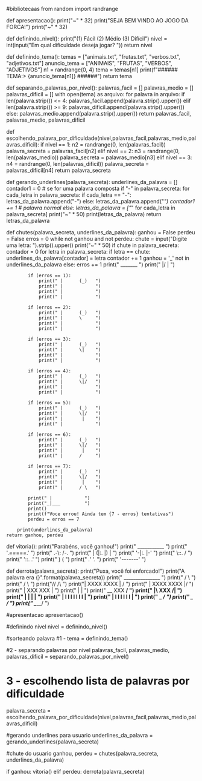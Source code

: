 #bibliotecaas
from random import randrange

def apresentacao():
    print("~" * 32)
    print("SEJA BEM VINDO AO JOGO DA FORCA!")
    print("~" * 32)

def definindo_nivel():
    print("(1) Fácil (2) Médio (3) Difícil")
    nivel = int(input("Em qual dificuldade deseja jogar? "))
    return nivel

def definindo_tema():
    temas = ["animais.txt", "frutas.txt", "verbos.txt", "adjetivos.txt"]
    anuncio_tema = ["ANIMAIS", "FRUTAS", "VERBOS", "ADJETIVOS"]
    n1 = randrange(0, 4)
    tema = temas[n1]
    print(f"###### TEMA:> {anuncio_tema[n1]} ######")
    return tema

def separando_palavras_por_nivel():
    palavras_facil = []
    palavras_medio = []
    palavras_dificil = []
    with open(tema) as arquivo:
        for palavra in arquivo:
            if len(palavra.strip()) <= 4:
                palavras_facil.append(palavra.strip().upper())
            elif len(palavra.strip()) >= 9:
                palavras_dificil.append(palavra.strip().upper())
            else:
                palavras_medio.append(palavra.strip().upper())
    return palavras_facil, palavras_medio, palavras_dificil

def escolhendo_palavra_por_dificuldade(nivel,palavras_facil,palavras_medio,palavras_dificil):
    if nivel == 1:
        n2 = randrange(0, len(palavras_facil))
        palavra_secreta = palavras_facil[n2]
    elif nivel == 2:
        n3 = randrange(0, len(palavras_medio))
        palavra_secreta = palavras_medio[n3]
    elif nivel == 3:
        n4 = randrange(0, len(palavras_dificil))
        palavra_secreta = palavras_dificil[n4]
    return palavra_secreta

def gerando_underlines(palavra_secreta):
    underlines_da_palavra = []
    contador1 = 0
    # se for uma palavra composta
    if "-" in palavra_secreta:
        for cada_letra in palavra_secreta:
            if cada_letra == "-":
                letras_da_palavra.append("-")
            else:
                letras_da_palavra.append("_")
            contador1 += 1
    # palavra normal
    else:
        letras_da_palavra = ["_" for cada_letra in palavra_secreta]
    print("~" * 50)
    print(letras_da_palavra)
    return letras_da_palavra

def chutes(palavra_secreta, underlines_da_palavra):
    ganhou = False
    perdeu = False
    erros = 0
    while not ganhou and not perdeu:
        chute = input("Digite uma letra: ").strip().upper()
        print("~" * 50)
        if chute in palavra_secreta:
            contador = 0
            for letra in palavra_secreta:
                if letra == chute:
                    underlines_da_palavra[contador] = letra
                contador += 1
            ganhou = '_' not in underlines_da_palavra
        else:
            erros += 1
            print("  _______     ")
            print(" |/      |    ")

            if (erros == 1):
                print(" |      (_)   ")
                print(" |            ")
                print(" |            ")
                print(" |            ")

            if (erros == 2):
                print(" |      (_)   ")
                print(" |      \     ")
                print(" |            ")
                print(" |            ")

            if (erros == 3):
                print(" |      (_)   ")
                print(" |      \|    ")
                print(" |            ")
                print(" |            ")

            if (erros == 4):
                print(" |      (_)   ")
                print(" |      \|/   ")
                print(" |            ")
                print(" |            ")

            if (erros == 5):
                print(" |      (_)   ")
                print(" |      \|/   ")
                print(" |       |    ")
                print(" |            ")

            if (erros == 6):
                print(" |      (_)   ")
                print(" |      \|/   ")
                print(" |       |    ")
                print(" |      /     ")

            if (erros == 7):
                print(" |      (_)   ")
                print(" |      \|/   ")
                print(" |       |    ")
                print(" |      / \   ")

            print(" |            ")
            print("_|___         ")
            print()
            print(f"Voce errou! Ainda tem {7 - erros} tentativas")
            perdeu = erros == 7

        print(underlines_da_palavra)
    return ganhou, perdeu

def vitoria():
    print("Parabéns, você ganhou!")
    print("       ___________      ")
    print("      '._==_==_=_.'     ")
    print("      .-\\:      /-.    ")
    print("     | (|:.     |) |    ")
    print("      '-|:.     |-'     ")
    print("        \\::.    /      ")
    print("         '::. .'        ")
    print("           ) (          ")
    print("         _.' '._        ")
    print("        '-------'       ")

def derrota(palavra_secreta):
    print("Puxa, você foi enforcado!")
    print("A palavra era {}".format(palavra_secreta))
    print("    _______________         ")
    print("   /               \       ")
    print("  /                 \      ")
    print("//                   \/\  ")
    print("\|   XXXX     XXXX   | /   ")
    print(" |   XXXX     XXXX   |/     ")
    print(" |   XXX       XXX   |      ")
    print(" |                   |      ")
    print(" \__      XXX      __/     ")
    print("   |\     XXX     /|       ")
    print("   | |           | |        ")
    print("   | I I I I I I I |        ")
    print("   |  I I I I I I  |        ")
    print("   \_             _/       ")
    print("     \_         _/         ")
    print("       \_______/           ")


#apresentacao
apresentacao()

#definindo nivel
nivel = definindo_nivel()

#sorteando palavra
#1 -
tema = definindo_tema()

#2 - separando palavras por nivel
palavras_facil, palavras_medio, palavras_dificil = separando_palavras_por_nivel()

# 3 - escolhendo lista de palavras por dificuldade
palavra_secreta = escolhendo_palavra_por_dificuldade(nivel,palavras_facil,palavras_medio,palavras_dificil)

#gerando underlines para usuario
underlines_da_palavra = gerando_underlines(palavra_secreta)

#chute do usuario
ganhou, perdeu = chutes(palavra_secreta, underlines_da_palavra)

if ganhou:
    vitoria()
elif perdeu:
    derrota(palavra_secreta)
